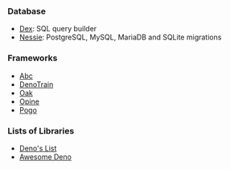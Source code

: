 ### Database
- [Dex](https://github.com/denjucks/dex): SQL query builder
- [Nessie](https://github.com/halvardssm/deno-nessie): PostgreSQL, MySQL, MariaDB and SQLite migrations

### Frameworks
- [Abc](https://github.com/zhmushan/abc)
- [DenoTrain](https://github.com/Caesar2011/denotrain)
- [Oak](https://github.com/oakserver/oak)
- [Opine](https://github.com/asos-craigmorten/opine)
- [Pogo](https://github.com/sholladay/pogo)

### Lists of Libraries
- [Deno's List](https://deno.land/x)
- [Awesome Deno](https://github.com/denolib/awesome-deno)
